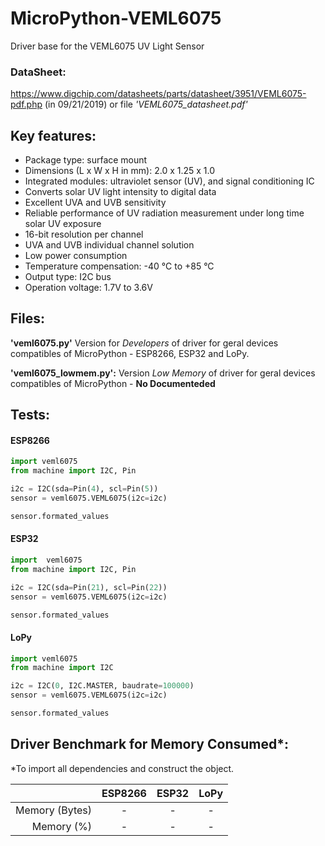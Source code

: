 ﻿# MicroPython-VEML6075
 Driver base for the VEML6075 UV Light Sensor
### <b>DataSheet:</b>
https://www.digchip.com/datasheets/parts/datasheet/3951/VEML6075-pdf.php (in 09/21/2019) or file <i>'VEML6075_datasheet.pdf'</i><br>

## <b>Key features:</b>

* Package type: surface mount
* Dimensions (L x W x H in mm): 2.0 x 1.25 x 1.0
* Integrated modules: ultraviolet sensor (UV), and signal conditioning IC
* Converts solar UV light intensity to digital data
* Excellent UVA and UVB sensitivity
* Reliable performance of UV radiation measurement under long time solar UV exposure
* 16-bit resolution per channel
* UVA and UVB individual channel solution
* Low power consumption
* Temperature compensation: -40 °C to +85 °C
* Output type: I2C bus
* Operation voltage: 1.7V to 3.6V

## <b>Files:</b>

**'veml6075.py'**  Version for *Developers* of driver for geral devices compatibles of MicroPython - ESP8266, ESP32 and LoPy.<br>

**'veml6075_lowmem.py':** Version *Low Memory* of driver for geral devices compatibles of MicroPython - **No Documenteded**

## <b>Tests:</b>
#### ESP8266
```python
import veml6075
from machine import I2C, Pin

i2c = I2C(sda=Pin(4), scl=Pin(5))
sensor = veml6075.VEML6075(i2c=i2c)

sensor.formated_values
```
#### ESP32
```python
import  veml6075
from machine import I2C, Pin

i2c = I2C(sda=Pin(21), scl=Pin(22))
sensor = veml6075.VEML6075(i2c=i2c)

sensor.formated_values
```
#### LoPy
```python
import veml6075
from machine import I2C

i2c = I2C(0, I2C.MASTER, baudrate=100000)
sensor = veml6075.VEML6075(i2c=i2c)

sensor.formated_values
```

## <b>Driver Benchmark for Memory Consumed*:</b>
*To import all dependencies and construct the object.

|       |ESP8266|ESP32|LoPy|
|------:|:-----:|:---:|:--:|
|Memory (Bytes)|-|-|-|
|Memory (%)|-|-|-|
